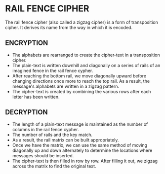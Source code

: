 # RAIL FENCE CIPHER
The rail fence cipher (also called a zigzag cipher) is a form of transposition cipher. It derives its name from the way in which it is encoded. 

## ENCRYPTION
* The alphabets are rearranged to create the cipher-text in a transposition cipher.  
* The plain-text is written downhill and diagonally on a series of rails of an imagined fence in the rail fence cypher.
* After reaching the bottom rail, we move diagonally upward before changing directions once more to reach the top rail. As a result, the message's alphabets are written in a zigzag pattern.
* The cipher-text is created by combining the various rows after each letter has been written.

## DECRYPTION
* The length of a plain-text message is maintained as the number of columns in the rail fence cypher.
* The number of rails and the key match.
* As a result, the rail matrix can be built appropriately. 
* Once we have the matrix, we can use the same method of moving diagonally up and down alternately to determine the locations where messages should be inserted.
* The cipher-text is then filled in row by row. After filling it out, we zigzag across the matrix to find the original text.
